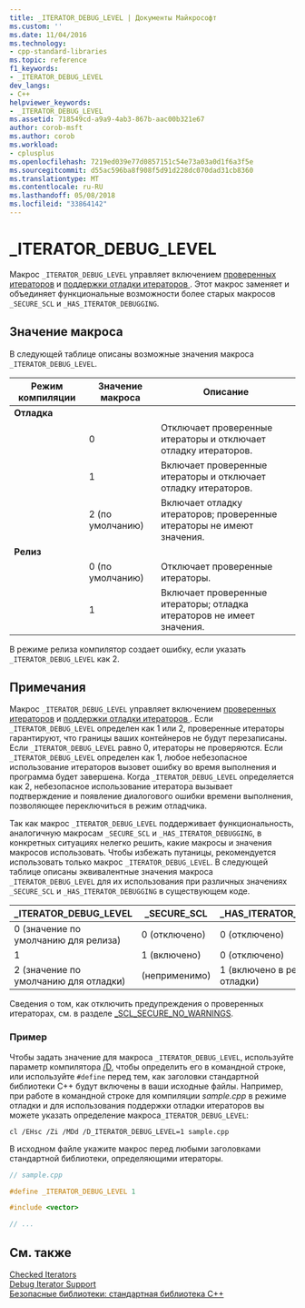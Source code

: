 ```yaml
---
title: _ITERATOR_DEBUG_LEVEL | Документы Майкрософт
ms.custom: ''
ms.date: 11/04/2016
ms.technology:
- cpp-standard-libraries
ms.topic: reference
f1_keywords:
- _ITERATOR_DEBUG_LEVEL
dev_langs:
- C++
helpviewer_keywords:
- _ITERATOR_DEBUG_LEVEL
ms.assetid: 718549cd-a9a9-4ab3-867b-aac00b321e67
author: corob-msft
ms.author: corob
ms.workload:
- cplusplus
ms.openlocfilehash: 7219ed039e77d0857151c54e73a03a0d1f6a3f5e
ms.sourcegitcommit: d55ac596ba8f908f5d91d228dc070dad31cb8360
ms.translationtype: MT
ms.contentlocale: ru-RU
ms.lasthandoff: 05/08/2018
ms.locfileid: "33864142"
---
```

# <a name="iteratordebuglevel"></a>_ITERATOR_DEBUG_LEVEL

Макрос `_ITERATOR_DEBUG_LEVEL` управляет включением [проверенных итераторов](../standard-library/checked-iterators.md) и [поддержки отладки итераторов ](../standard-library/debug-iterator-support.md). Этот макрос заменяет и объединяет функциональные возможности более старых макросов `_SECURE_SCL` и `_HAS_ITERATOR_DEBUGGING`.

## <a name="macro-values"></a>Значение макроса

В следующей таблице описаны возможные значения макроса `_ITERATOR_DEBUG_LEVEL`.

|Режим компиляции|Значение макроса|Описание|
|----------------------|----------------|-----------------|
|**Отладка**|||
||0|Отключает проверенные итераторы и отключает отладку итераторов.|
||1|Включает проверенные итераторы и отключает отладку итераторов.|
||2 (по умолчанию)|Включает отладку итераторов; проверенные итераторы не имеют значения.|
|**Релиз**|||
||0 (по умолчанию)|Отключает проверенные итераторы.|
||1|Включает проверенные итераторы; отладка итераторов не имеет значения.|

В режиме релиза компилятор создает ошибку, если указать `_ITERATOR_DEBUG_LEVEL` как 2.

## <a name="remarks"></a>Примечания

Макрос `_ITERATOR_DEBUG_LEVEL` управляет включением [проверенных итераторов](../standard-library/checked-iterators.md) и [поддержки отладки итераторов ](../standard-library/debug-iterator-support.md). Если `_ITERATOR_DEBUG_LEVEL` определен как 1 или 2, проверенные итераторы гарантируют, что границы ваших контейнеров не будут перезаписаны. Если `_ITERATOR_DEBUG_LEVEL` равно 0, итераторы не проверяются. Если `_ITERATOR_DEBUG_LEVEL` определен как 1, любое небезопасное использование итераторов вызовет ошибку во время выполнения и программа будет завершена. Когда `_ITERATOR_DEBUG_LEVEL` определяется как 2, небезопасное использование итератора вызывает подтверждение и появление диалогового ошибки времени выполнения, позволяющее переключиться в режим отладчика.

Так как макрос `_ITERATOR_DEBUG_LEVEL` поддерживает функциональность, аналогичную макросам `_SECURE_SCL` и `_HAS_ITERATOR_DEBUGGING`, в конкретных ситуациях нелегко решить, какие макросы и значения макросов использовать. Чтобы избежать путаницы, рекомендуется использовать только макрос `_ITERATOR_DEBUG_LEVEL`. В следующей таблице описаны эквивалентные значения макроса `_ITERATOR_DEBUG_LEVEL` для их использования при различных значениях `_SECURE_SCL` и `_HAS_ITERATOR_DEBUGGING` в существующем коде.

|**_ITERATOR_DEBUG_LEVEL** |**_SECURE_SCL** |**_HAS_ITERATOR_DEBUGGING**|
|---|---|---|
|0 (значение по умолчанию для релиза)|0 (отключено)|0 (отключено)|
|1|1 (включено)|0 (отключено)|
|2 (значение по умолчанию для отладки)|(неприменимо)|1 (включено в режиме отладки)|

Сведения о том, как отключить предупреждения о проверенных итераторах, см. в разделе [_SCL_SECURE_NO_WARNINGS](../standard-library/scl-secure-no-warnings.md).

### <a name="example"></a>Пример

Чтобы задать значение для макроса `_ITERATOR_DEBUG_LEVEL`, используйте параметр компилятора [/D](../build/reference/d-preprocessor-definitions.md), чтобы определить его в командной строке, или используйте `#define` перед тем, как заголовки стандартной библиотеки C++ будут включены в ваши исходные файлы. Например, при работе в командной строке для компиляции *sample.cpp* в режиме отладки и для использования поддержки отладки итераторов вы можете указать определение макроса`_ITERATOR_DEBUG_LEVEL`:

`cl /EHsc /Zi /MDd /D_ITERATOR_DEBUG_LEVEL=1 sample.cpp`

В исходном файле укажите макрос перед любыми заголовками стандартной библиотеки, определяющими итераторы.

```cpp
// sample.cpp

#define _ITERATOR_DEBUG_LEVEL 1

#include <vector>

// ...
```

## <a name="see-also"></a>См. также

[Checked Iterators](../standard-library/checked-iterators.md)<br/>
[Debug Iterator Support](../standard-library/debug-iterator-support.md)<br/>
[Безопасные библиотеки: стандартная библиотека C++](../standard-library/safe-libraries-cpp-standard-library.md)<br/>
